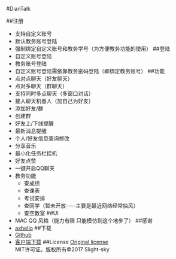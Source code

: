 #DianTalk

##注册
- 支持自定义账号
- 默认教务账号登陆
- 强制绑定自定义账号和教务学号（为方便教务功能的使用）
##登陆
- 自定义账号登陆
- 教务账号登陆
- 自定义账号登陆需依靠教务密码登陆（即绑定教务账号）
##功能
- 点对点聊天（好友聊天）
- 点对多聊天（群聊天）
- 支持同时多点聊天（多窗口对话）
- 接入聊天机器人（加自己为好友）
- 添加好友/群
- 创建群
- 好友上/下线提醒
- 最新消息提醒
- 个人/好友信息查询修改
- 分享音乐
- 最小化任务栏挂机
- 好友点赞
- 一键开启QQ聊天
- 教务功能
	- 查成绩
	- 查课表
	- 考试安排
	- 查同学（暂未开放----主要是最近网络经常抽风）
	- 查空教室
##UI
- MAC QQ 风格（能力有限 只能模仿到这个地步了）
##感谢
- [axhello](https://github.com/slight-sky/NeteaseCloudMusicApi "网易云音乐接口")
##下载
- [Github](https://github.com/slight-sky/ "DianTalk")
- [客户端下载](http://diantalk.kilingzhang.com "下载")
##License
[Original license](https://raw.githubusercontent.com/fat/zoom.js/master/MIT-LICENSE.txt)   
MIT许可证。版权所有©2017 Slight-sky
